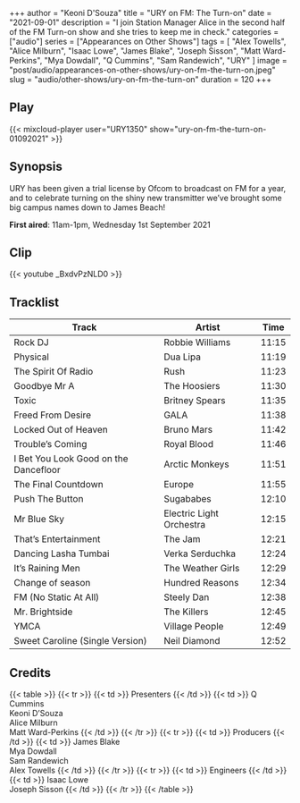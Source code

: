+++
author = "Keoni D'Souza"
title = "URY on FM: The Turn-on"
date = "2021-09-01"
description = "I join Station Manager Alice in the second half of the FM Turn-on show and she tries to keep me in check."
categories = ["audio"]
series = ["Appearances on Other Shows"]
tags = [
    "Alex Towells",
    "Alice Milburn",
    "Isaac Lowe",
    "James Blake",
    "Joseph Sisson",
    "Matt Ward-Perkins",
    "Mya Dowdall",
    "Q Cummins",
    "Sam Randewich",
    "URY"
]
image = "post/audio/appearances-on-other-shows/ury-on-fm-the-turn-on.jpeg"
slug = "audio/other-shows/ury-on-fm-the-turn-on"
duration = 120
+++

## Play

{{< mixcloud-player user="URY1350" show="ury-on-fm-the-turn-on-01092021" >}}

## Synopsis

URY has been given a trial license by Ofcom to broadcast on FM for a year, and to celebrate turning on the shiny new transmitter we’ve brought some big campus names down to James Beach!

**First aired**: 11am-1pm, Wednesday 1st September 2021

## Clip

{{< youtube _BxdvPzNLD0 >}}

## Tracklist

| Track                                 | Artist                   | Time  |
|---------------------------------------|--------------------------|-------|
| Rock DJ                               | Robbie Williams          | 11:15 |
| Physical                              | Dua Lipa                 | 11:19 |
| The Spirit Of Radio                   | Rush                     | 11:23 |
| Goodbye Mr A                          | The Hoosiers             | 11:30 |
| Toxic                                 | Britney Spears           | 11:35 |
| Freed From Desire                     | GALA                     | 11:38 |
| Locked Out of Heaven                  | Bruno Mars               | 11:42 |
| Trouble’s Coming                      | Royal Blood              | 11:46 |
| I Bet You Look Good on the Dancefloor | Arctic Monkeys           | 11:51 |
| The Final Countdown                   | Europe                   | 11:55 |
| Push The Button                       | Sugababes                | 12:10 |
| Mr Blue Sky                           | Electric Light Orchestra | 12:15 |
| That’s Entertainment                  | The Jam                  | 12:21 |
| Dancing Lasha Tumbai                  | Verka Serduchka          | 12:24 |
| It’s Raining Men                      | The Weather Girls        | 12:29 |
| Change of season                      | Hundred Reasons          | 12:34 |
| FM (No Static At All)                 | Steely Dan               | 12:38 |
| Mr. Brightside                        | The Killers              | 12:45 |
| YMCA                                  | Village People           | 12:49 |
| Sweet Caroline (Single Version)       | Neil Diamond             | 12:52 |

## Credits

{{< table >}}
    {{< tr >}}
        {{< td >}}
            Presenters
        {{< /td >}}
        {{< td >}}
            Q Cummins<br>Keoni D’Souza<br>Alice Milburn<br>Matt Ward-Perkins
        {{< /td >}}
    {{< /tr >}}
    {{< tr >}}
        {{< td >}}
            Producers
        {{< /td >}}
        {{< td >}}
            James Blake<br>Mya Dowdall<br>Sam Randewich<br>Alex Towells
        {{< /td >}}
    {{< /tr >}}
    {{< tr >}}
        {{< td >}}
            Engineers
        {{< /td >}}
        {{< td >}}
            Isaac Lowe<br>Joseph Sisson
        {{< /td >}}
    {{< /tr >}}
{{< /table >}}